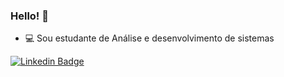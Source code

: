 ### Hello! 🌸



- 💻 Sou estudante de Análise e desenvolvimento de sistemas



[![Linkedin Badge](https://img.shields.io/badge/-LinkedIn-blue?style=flat-square&logo=Linkedin&logoColor=white&link=https://www.linkedin.com/in/flaviatani/)](https://www.linkedin.com/in/flaviatani/)

<!--
**flaviatani/flaviatani** is a ✨ _special_ ✨ repository because its `README.md` (this file) appears on your GitHub profile.

Here are some ideas to get you started:


- 🌱 I’m currently learning  ...
- 👯 I’m looking to collaborate on ...
- 🤔 I’m looking for help with ...
- 💬 Ask me about ...
- 📫 How to reach me: ...
- 😄 Pronouns: ...
- ⚡ Fun fact: ...
-->
